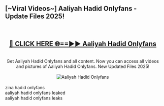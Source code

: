 <h2>[~Viral Videos~] Aaliyah Hadid Onlyfans - Update Files 2025!</h2>
<br>
<div align="center">
<h2><a href="https://betterlinks.top/A2PfLJ" rel="nofollow">🔴 CLICK HERE 🌐==►► Aaliyah Hadid Onlyfans</a></h2>
<br>
Get Aaliyah Hadid Onlyfans and all content. Now you can access all videos and pictures of Aaliyah Hadid Onlyfans. New Updated Files 2025!
<br>
<br>
<a href="https://betterlinks.top/A2PfLJ" rel="nofollow" data-target="animated-image.originalLink"><img src="https://i.ibb.co.com/WyWwxjT/player-gif2.gif" alt="Aaliyah Hadid Onlyfans" style="max-width: 100%; display: inline-block;" data-target="animated-image.originalImage"></a>
</div>
<br>
zina hadid onlyfans<br>
aaliyah hadid onlyfans leaked<br>
aaliyah hadid onlyfans leaks
